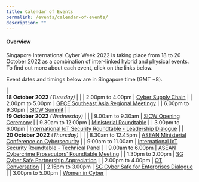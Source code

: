 ```yaml
---
title: Calendar of Events
permalink: /events/calendar-of-events/
description: ""
---
```

#### **Overview**

Singapore International Cyber Week 2022 is taking place from 18 to 20 October 2022 as a combination of inter-linked hybrid and physical events. To find out more about each event, click on the links below.

Event dates and timings below are in Singapore time (GMT +8). 

| <br> **18 October 2022** *(Tuesday)* |                                                                                                |
| 2.00pm to 4.00pm           | [Cyber Supply Chain](/events/18-October-2022/cyber-supply-chain)                                                         |
| 2.00pm to 5.00pm           | [GFCE Southeast Asia Regional Meetingy](/events/18-October-2022/gfce)                                                         |
| 6.00pm to 9.30pm           | [SICW Summit](/events/18-October-2022/sicw-summit)                                                         |
| <br> **19 October 2022** *(Wednesday)* |                                                                                                |
| 9.00am to 9.30am           | [SICW Opening Ceremony](/events/19-October-2022/sicw-opening-ceremony)                                                         |
| 9.30am to 12.00pm           | [Ministerial Roundtable](/events/19-October-2022/ministerial-roundtable) |
| 3.00pm to 6.00pm                | [International IoT Security Roundtable - Leadership Dialogue](/events/19-October-2022/IIOTSRT-leadership-dialogue)                                                          |
| <br> **20 October 2022** *(Thursday)*  |                                                                                                |
| 8.30am to 12.45pm             | [ASEAN Ministerial Conference on Cybersecurity](/events/20-October-2022/amcc)                       |
| 9.00am to 11.00am                | [International IoT Security Roundtable - Technical Panel](/events/20-October-2022/IIOTSRT-technical-panel)                               |
| 9.00am to 6.00pm           | [ASEAN Cybercrime Prosecutors' Roundtable Meeting](/events/20-October-2022/acprm)                                                         |
| 1.30pm to 2.00pm               |  [SG Cyber Safe Partnership Appreciation](/events/20-October-2022/sgcs-partnership-appreciation/)                                                  |
| 2.00pm to 4.00pm               | [OT Conversation](/events/20-October-2022/ot-conversation)                                                  |
| 2.15pm to 3.00pm               | [SG Cyber Safe for Enterprises Dialogue](/events/20-October-2022/sgcs-enterprises-dialogue/)                                                  |
| 3.00pm to 5.00pm                 | [Women in Cyber](/events/20-October-2022/women-in-cyber)                                                          |